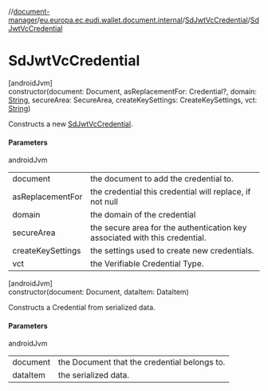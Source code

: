 //[document-manager](../../../index.md)/[eu.europa.ec.eudi.wallet.document.internal](../index.md)/[SdJwtVcCredential](index.md)/[SdJwtVcCredential](-sd-jwt-vc-credential.md)

# SdJwtVcCredential

[androidJvm]\
constructor(document: Document, asReplacementFor: Credential?,
domain: [String](https://kotlinlang.org/api/latest/jvm/stdlib/kotlin/-string/index.html),
secureArea: SecureArea, createKeySettings: CreateKeySettings,
vct: [String](https://kotlinlang.org/api/latest/jvm/stdlib/kotlin/-string/index.html))

Constructs a new [SdJwtVcCredential](index.md).

#### Parameters

androidJvm

|                   |                                                                             |
|-------------------|-----------------------------------------------------------------------------|
| document          | the document to add the credential to.                                      |
| asReplacementFor  | the credential this credential will replace, if not null                    |
| domain            | the domain of the credential                                                |
| secureArea        | the secure area for the authentication key associated with this credential. |
| createKeySettings | the settings used to create new credentials.                                |
| vct               | the Verifiable Credential Type.                                             |

[androidJvm]\
constructor(document: Document, dataItem: DataItem)

Constructs a Credential from serialized data.

#### Parameters

androidJvm

|          |                                              |
|----------|----------------------------------------------|
| document | the Document that the credential belongs to. |
| dataItem | the serialized data.                         |
